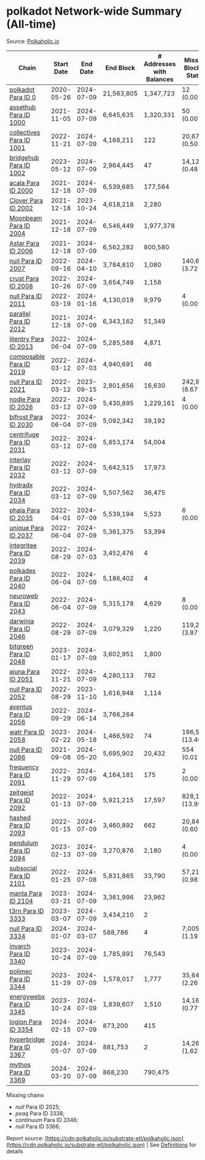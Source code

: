 # polkadot Network-wide Summary (All-time)

Source: [Polkaholic.io](https://polkaholic.io)


| Chain            | Start Date | End Date | End Block | # Addresses with Balances | Missing Blocks / Status |
| ---------------- | ---------- | ---------| --------- | ------------------------- | ----------------------- |
| [polkadot Para ID 0](/polkadot/0-polkadot) | 2020-05-26 | 2024-07-09 | 21,563,805 |  1,347,723 | 12 (0.00%)  |
| [assethub Para ID 1000](/polkadot/1000-assethub) | 2021-11-05 | 2024-07-09 | 6,645,635 |  1,320,331 | 50 (0.00%)  |
| [collectives Para ID 1001](/polkadot/1001-collectives) | 2022-11-21 | 2024-07-09 | 4,168,211 |  122 | 20,673 (0.50%)  |
| [bridgehub Para ID 1002](/polkadot/1002-bridgehub) | 2023-05-12 | 2024-07-09 | 2,964,445 |  47 | 14,121 (0.48%)  |
| [acala Para ID 2000](/polkadot/2000-acala) | 2021-12-18 | 2024-07-09 | 6,539,685 |  177,564 |    |
| [Clover Para ID 2002](/polkadot/2002-clover) | 2021-12-18 | 2023-10-24 | 4,618,218 |  2,280 |    |
| [Moonbeam Para ID 2004](/polkadot/2004-moonbeam) | 2021-12-18 | 2024-07-09 | 6,546,449 |  1,977,378 |    |
| [Astar Para ID 2006](/polkadot/2006-astar) | 2021-12-18 | 2024-07-09 | 6,562,282 |  800,580 |    |
| [null Para ID 2007](/polkadot/2007-kapex) | 2022-09-16 | 2024-04-10 | 3,784,810 |  1,080 | 140,668 (3.72%)  |
| [crust Para ID 2008](/polkadot/2008-crust) | 2022-10-26 | 2024-07-09 | 3,654,749 |  1,158 |    |
| [null Para ID 2011](/polkadot/2011-equilibrium) | 2022-03-19 | 2024-01-16 | 4,130,019 |  9,979 | 4 (0.00%)  |
| [parallel Para ID 2012](/polkadot/2012-parallel) | 2021-12-18 | 2024-07-09 | 6,343,162 |  51,349 |    |
| [litentry Para ID 2013](/polkadot/2013-litentry) | 2022-06-04 | 2024-07-09 | 5,285,588 |  4,871 |    |
| [composable Para ID 2019](/polkadot/2019-composable) | 2022-03-12 | 2024-07-03 | 4,940,691 |  46 |    |
| [null Para ID 2021](/polkadot/2021-efinity) | 2022-03-12 | 2023-09-15 | 2,801,656 |  16,630 | 242,949 (8.67%)  |
| [nodle Para ID 2026](/polkadot/2026-nodle) | 2022-03-12 | 2024-07-09 | 5,430,895 |  1,229,161 | 4 (0.00%)  |
| [bifrost Para ID 2030](/polkadot/2030-bifrost) | 2022-06-04 | 2024-07-09 | 5,092,342 |  39,192 |    |
| [centrifuge Para ID 2031](/polkadot/2031-centrifuge) | 2022-03-12 | 2024-07-09 | 5,853,174 |  54,004 |    |
| [interlay Para ID 2032](/polkadot/2032-interlay) | 2022-03-12 | 2024-07-09 | 5,642,515 |  17,973 |    |
| [hydradx Para ID 2034](/polkadot/2034-hydradx) | 2022-03-12 | 2024-07-09 | 5,507,562 |  36,475 |    |
| [phala Para ID 2035](/polkadot/2035-phala) | 2022-04-01 | 2024-07-09 | 5,539,194 |  5,523 | 6 (0.00%)  |
| [unique Para ID 2037](/polkadot/2037-unique) | 2022-06-04 | 2024-07-09 | 5,361,375 |  53,394 |    |
| [integritee Para ID 2039](/polkadot/2039-integritee) | 2022-08-29 | 2024-07-03 | 3,452,476 |  4 |    |
| [polkadex Para ID 2040](/polkadot/2040-polkadex) | 2022-06-04 | 2024-07-09 | 5,186,402 |  4 |    |
| [neuroweb Para ID 2043](/polkadot/2043-neuroweb) | 2022-06-04 | 2024-07-09 | 5,315,178 |  4,629 | 8 (0.00%)  |
| [darwinia Para ID 2046](/polkadot/2046-darwinia) | 2022-08-29 | 2024-07-09 | 3,079,329 |  1,220 | 119,220 (3.87%)  |
| [bitgreen Para ID 2048](/polkadot/2048-bitgreen) | 2023-01-17 | 2024-07-09 | 3,602,951 |  1,800 |    |
| [ajuna Para ID 2051](/polkadot/2051-ajuna) | 2022-11-21 | 2024-07-09 | 4,280,113 |  782 |    |
| [null Para ID 2052](/polkadot/2052-polkadot-parathread-2052) | 2022-08-29 | 2023-11-10 | 1,616,948 |  1,114 |    |
| [aventus Para ID 2056](/polkadot/2056-aventus) | 2022-09-29 | 2024-06-14 | 3,766,264 |   |    |
| [watr Para ID 2058](/polkadot/2058-watr) | 2023-02-22 | 2024-05-18 | 1,466,592 |  74 | 196,567 (13.40%)  |
| [null Para ID 2086](/polkadot/2086-kilt) | 2021-09-08 | 2024-05-20 | 5,695,902 |  20,432 | 554 (0.01%)  |
| [frequency Para ID 2091](/polkadot/2091-frequency) | 2022-11-29 | 2024-07-09 | 4,164,181 |  175 | 2 (0.00%)  |
| [zeitgeist Para ID 2092](/polkadot/2092-zeitgeist) | 2022-01-13 | 2024-07-09 | 5,921,215 |  17,597 | 828,192 (13.99%)  |
| [hashed Para ID 2093](/polkadot/2093-hashed) | 2022-01-15 | 2024-07-09 | 3,460,892 |  662 | 20,847 (0.60%)  |
| [pendulum Para ID 2094](/polkadot/2094-pendulum) | 2023-02-13 | 2024-07-09 | 3,270,876 |  2,180 | 4 (0.00%)  |
| [subsocial Para ID 2101](/polkadot/2101-subsocial) | 2022-01-25 | 2024-07-08 | 5,831,865 |  33,790 | 57,214 (0.98%)  |
| [manta Para ID 2104](/polkadot/2104-manta) | 2023-03-21 | 2024-07-09 | 3,361,996 |  23,962 |    |
| [t3rn Para ID 3333](/polkadot/3333-t3rn) | 2023-03-07 | 2024-07-09 | 3,434,210 |  2 |    |
| [null Para ID 3334](/polkadot/3334-polkadot-parathread-3334) | 2024-01-07 | 2024-03-07 | 588,786 |  4 | 7,005 (1.19%)  |
| [invarch Para ID 3340](/polkadot/3340-invarch) | 2023-10-24 | 2024-07-09 | 1,785,891 |  76,543 |    |
| [polimec Para ID 3344](/polkadot/3344-polimec) | 2023-11-29 | 2024-07-09 | 1,578,017 |  1,777 | 35,644 (2.26%)  |
| [energywebx Para ID 3345](/polkadot/3345-energywebx) | 2023-10-24 | 2024-07-09 | 1,839,607 |  1,510 | 14,163 (0.77%)  |
| [logion Para ID 3354](/polkadot/3354-logion) | 2024-02-15 | 2024-07-09 | 873,200 |  415 |    |
| [hyperbridge Para ID 3367](/polkadot/3367-hyperbridge) | 2024-05-07 | 2024-07-09 | 881,753 |  2 | 14,262 (1.62%)  |
| [mythos Para ID 3369](/polkadot/3369-mythos) | 2024-03-20 | 2024-07-09 | 868,230 |  790,475 |    |

Missing chains


* *null* Para ID 2025; 
* *peaq* Para ID 3338; 
* *continuum* Para ID 3346; 
* *null* Para ID 3366; 

Report source: [https://cdn.polkaholic.io/substrate-etl/polkaholic.json](https://cdn.polkaholic.io/substrate-etl/polkaholic.json) | See [Definitions](/DEFINITIONS.md) for details
